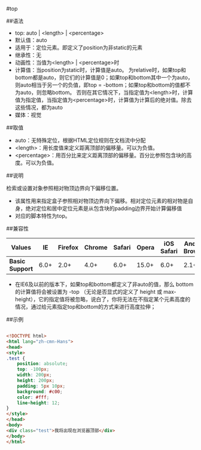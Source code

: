 #top

##语法

- top: auto | &lt;length&gt; | &lt;percentage&gt;
- 默认值：auto
- 适用于：定位元素。即定义了position为非static的元素
- 继承性：无
- 动画性：当值为&lt;length&gt; | &lt;percentage&gt;时
- 计算值：当position为static时，计算值是auto。
				为relative时，如果top和bottom都是auto，则它们的计算值是0；如果top和bottom其中一个为auto，则auto相当于另一个的负值，即top = -bottom；如果top和bottom的值都不为auto，则忽略bottom。
				否则在其它情况下，当指定值为&lt;length&gt;时，计算值为指定值，当指定值为&lt;percentage&gt;时，计算值为计算后的绝对值。除去这些情况，都为auto
- 媒体：视觉


##取值

- auto：无特殊定位，根据HTML定位规则在文档流中分配
- &lt;length&gt;：用长度值来定义距离顶部的偏移量。可以为负值。
- &lt;percentage&gt;：用百分比来定义距离顶部的偏移量。百分比参照包含块的高度。可以为负值。


##说明

检索或设置对象参照相对物顶边界向下偏移位置。

- 该属性用来指定盒子参照相对物顶边界向下偏移。相对定位元素的相对物是自身，绝对定位和居中定位元素是从包含块的padding边界开始计算偏移值
- 对应的脚本特性为top。


##兼容性


<table class="compatible">
<thead>
	<tr>
		<th>Values</th>
		<th>IE</th>
		<th>Firefox</th>
		<th>Chrome</th>
		<th>Safari</th>
		<th>Opera</th>
		<th>iOS Safari</th>
		<th>Android Browser</th>
		<th>Android Chrome</th>
	</tr>
</thead>
<tbody>
	<tr>
		<td><strong>Basic Support</strong></td>
		<td class="support">6.0+</td>
		<td class="support">2.0+</td>
		<td class="support">4.0+</td>
		<td class="support">6.0+</td>
		<td class="support">15.0+</td>
		<td class="support">6.0+</td>
		<td class="support">2.1+</td>
		<td class="support">18.0+</td>
	</tr>
</tbody>
</table>


- 在IE6及以前的版本下，如果top和bottom都定义了非auto的值，那么 bottom 的计算值将会被设置为 -top （无论是否显式的定义了 height 或 max-height），它的指定值将被忽略，说白了，你将无法在不指定某个元素高度的情况，通过给元素指定top和bottom的方式来进行高度拉伸；


##示例

```html

<!DOCTYPE html>
<html lang="zh-cmn-Hans">
<head>
<style>
.test {
	position: absolute;
	top: -100px;
	width: 200px;
	height: 200px;
	padding: 5px 10px;
	background: #c00;
	color: #fff;
	line-height: 12;
}
</style>
</head>
<body>
<div class="test">我将出现在浏览器顶部</div>
</body>
</html>

```

